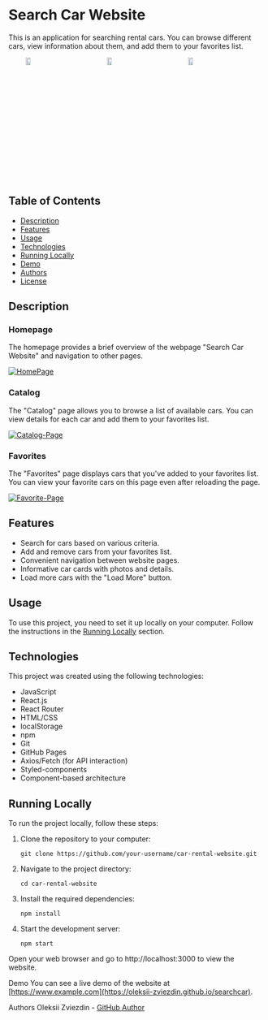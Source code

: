 # Search Car Website

This is an application for searching rental cars. You can browse different cars, view information about them, and add them to your favorites list.

<ul style="display: flex; list-style: none;">
  <li style="flex: 1; margin: 0 10px;">
    <div>
      <a href="https://ibb.co/QHQPvyS" ><img style="width: 25%;" src="https://i.ibb.co/t2KqpVj/HomePage.png" alt="HomePage" border="0"></a>
    </div>
  </li>
  <li style="flex: 1; margin: 0 10px;">
    <div>
      <a href="https://ibb.co/3rXF89S"><img style="width: 25%" src="https://i.ibb.co/JBLpbwr/Catalog-Page.png" alt="Catalog-Page" border="0"></a>
    </div>
  </li>
  <li style="flex: 1; margin: 0 10px;">
    <div>
       <a href="https://ibb.co/HhkYJjW"><img style="width: 25%" src="https://i.ibb.co/DrSkqZx/Favorite-Page.png" alt="Favorite-Page" border="0"></a>
    </div>
  </li>
  
</ul>


## Table of Contents

- [Description](#Description)
- [Features](#Features)
- [Usage](#Usage)
- [Technologies](#Technologies)
- [Running Locally](#Running-Locally)
- [Demo](#Demo)
- [Authors](#Authors)
- [License](#License)

## Description

### Homepage

The homepage provides a brief overview of the webpage "Search Car Website" and navigation to other pages.

<div>
  <a href="https://ibb.co/QHQPvyS"><img src="https://i.ibb.co/t2KqpVj/HomePage.png" alt="HomePage" border="0"></a>
</div>

### Catalog

The "Catalog" page allows you to browse a list of available cars. You can view details for each car and add them to your favorites list.

<div>
 <a href="https://ibb.co/3rXF89S"><img src="https://i.ibb.co/JBLpbwr/Catalog-Page.png" alt="Catalog-Page" border="0"></a>
</div>


### Favorites

The "Favorites" page displays cars that you've added to your favorites list. You can view your favorite cars on this page even after reloading the page.

<div>
  <a href="https://ibb.co/HhkYJjW"><img src="https://i.ibb.co/DrSkqZx/Favorite-Page.png" alt="Favorite-Page" border="0"></a>
</div>

## Features

- Search for cars based on various criteria.
- Add and remove cars from your favorites list.
- Convenient navigation between website pages.
- Informative car cards with photos and details.
- Load more cars with the "Load More" button.

## Usage

To use this project, you need to set it up locally on your computer. Follow the instructions in the [Running Locally](#Running-Locally) section.

## Technologies

This project was created using the following technologies:

- JavaScript
- React.js
- React Router
- HTML/CSS
- localStorage
- npm
- Git
- GitHub Pages
- Axios/Fetch (for API interaction)
- Styled-components
- Component-based architecture

## Running Locally

To run the project locally, follow these steps:

1. Clone the repository to your computer:

   ```shell
   git clone https://github.com/your-username/car-rental-website.git

2. Navigate to the project directory:

   ```shell
   cd car-rental-website

2. Install the required dependencies:

   ```shell
   npm install
   
3. Start the development server:

   ```shell
   npm start

Open your web browser and go to http://localhost:3000 to view the website.

Demo
You can see a live demo of the website at [https://www.example.com](https://oleksii-zviezdin.github.io/searchcar).

Authors
Oleksii Zviezdin - <a href="https://github.com/oleksii-zviezdin">GitHub Author</a>

